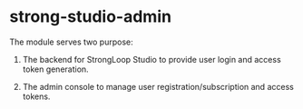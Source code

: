 # strong-studio-admin

The module serves two purpose:

1. The backend for StrongLoop Studio to provide user login and access token generation.

2. The admin console to manage user registration/subscription and access tokens.


